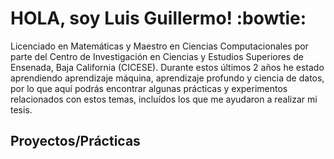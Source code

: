# HOLA, soy Luis Guillermo! :bowtie:

Licenciado en Matemáticas y Maestro en Ciencias Computacionales por parte del Centro de Investigación en Ciencias y Estudios Superiores de Ensenada, Baja California (CICESE). Durante estos últimos 2 años he estado aprendiendo aprendizaje máquina, aprendizaje profundo y ciencia de datos, por lo que aquí podrás encontrar algunas prácticas y experimentos relacionados con estos temas, incluídos los que me ayudaron a realizar mi tesis.

## Proyectos/Prácticas
